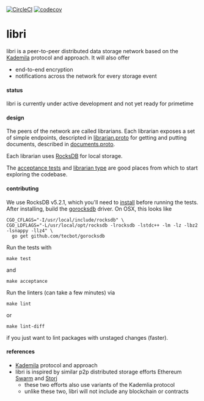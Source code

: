 [![CircleCI](https://circleci.com/gh/drausin/libri/tree/develop.svg?style=shield)](https://circleci.com/gh/drausin/libri) [![codecov](https://codecov.io/gh/drausin/libri/branch/develop/graph/badge.svg)](https://codecov.io/gh/drausin/libri)


# libri

libri is a peer-to-peer distributed data storage network based on the [Kademila](https://pdos.csail.mit.edu/~petar/papers/maymounkov-kademlia-lncs.pdf) protocol and approach. It will also offer
- end-to-end encryption
- notifications across the network for every storage event

#### status
libri is currently under active development and not yet ready for primetime

#### design
The peers of the network are called librarians. Each librarian exposes a set of simple endpoints, 
 descripted in [librarian.proto](https://github.com/drausin/libri/blob/develop/libri/librarian/api/librarian.proto) for getting and putting documents, described in [documents.proto](https://github.com/drausin/libri/blob/develop/libri/librarian/api/documents.proto).
 
Each librarian uses [RocksDB](https://github.com/facebook/rocksdb) for local storage.

The [acceptance tests](https://github.com/drausin/libri/blob/develop/libri/acceptance/librarian_test.go) and [librarian type](https://github.com/drausin/libri/blob/develop/libri/librarian/server/server.go) are good places from which to start exploring the codebase.

#### contributing

We use RocksDB v5.2.1, which you'll need to [install](https://github.com/facebook/rocksdb/blob/master/INSTALL.md) before running the tests. After installing, build the [gorocksdb](https://github.com/tecbot/gorocksdb) driver. On OSX, this looks like
```$bash
CGO_CFLAGS="-I/usr/local/include/rocksdb" \
CGO_LDFLAGS="-L/usr/local/opt/rocksdb -lrocksdb -lstdc++ -lm -lz -lbz2 -lsnappy -llz4" \
  go get github.com/tecbot/gorocksdb
```

Run the tests with
```$bash
make test
```
and 
```$bash
make acceptance
```

Run the linters (can take a few minutes) via 
```$bash
make lint
```
or
```$bash
make lint-diff
```
if you just want to lint packages with unstaged changes (faster).


#### references
- [Kademila](https://pdos.csail.mit.edu/~petar/papers/maymounkov-kademlia-lncs.pdf) protocol and approach
- libri is inspired by similar p2p distributed storage efforts Ethereum [Swarm](https://blog.ethereum.org/2016/12/15/swarm-alpha-public-pilot-basics-swarm/) and [Storj](https://storj.io/)
	- these two efforts also use variants of the Kademlia protocol
	- unlike these two, libri will not include any blockchain or contracts
